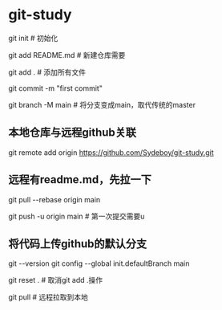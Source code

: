 # git-study

git init # 初始化

git add README.md  # 新建仓库需要

git add .  # 添加所有文件

git commit -m "first commit"

git branch -M main  # 将分支变成main，取代传统的master
## 本地仓库与远程github关联
git remote add origin https://github.com/Sydeboy/git-study.git 
## 远程有readme.md，先拉一下
git pull --rebase origin main

git push -u origin main # 第一次提交需要u

## 将代码上传github的默认分支
git --version
git config --global init.defaultBranch main

git reset . # 取消git add .操作

git pull # 远程拉取到本地
